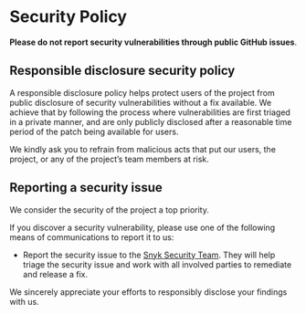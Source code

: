 # Security Policy

**Please do not report security vulnerabilities through public GitHub issues**.

## Responsible disclosure security policy

A responsible disclosure policy helps protect users of the project from public disclosure of security vulnerabilities without a fix available. We achieve that by following the process where vulnerabilities are first triaged in a private manner, and are only publicly disclosed after a reasonable time period of the patch being available for users.

We kindly ask you to refrain from malicious acts that put our users, the project, or any of the project’s team members at risk.

## Reporting a security issue

We consider the security of the project a top priority.

If you discover a security vulnerability, please use one of the following means of communications to report it to us:

- Report the security issue to the [Snyk Security Team](https://snyk.io/vulnerability-disclosure). They will help triage the security issue and work with all involved parties to remediate and release a fix.

We sincerely appreciate your efforts to responsibly disclose your findings with us.
